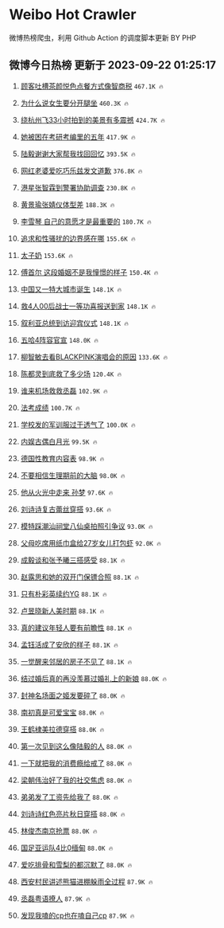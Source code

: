 # Weibo Hot Crawler 



微博热榜爬虫，利用 Github Action 的调度脚本更新 BY PHP 


## 微博今日热榜 更新于 2023-09-22 01:25:17 
1. [顾客吐槽茶颜悦色点餐方式像智商税](https://s.weibo.com/weibo?q=%23%E9%A1%BE%E5%AE%A2%E5%90%90%E6%A7%BD%E8%8C%B6%E9%A2%9C%E6%82%A6%E8%89%B2%E7%82%B9%E9%A4%90%E6%96%B9%E5%BC%8F%E5%83%8F%E6%99%BA%E5%95%86%E7%A8%8E%23&t=31&band_rank=1&Refer=top) `467.1K 🔥` 

1. [为什么说女生要分开腿坐](https://s.weibo.com/weibo?q=%E4%B8%BA%E4%BB%80%E4%B9%88%E8%AF%B4%E5%A5%B3%E7%94%9F%E8%A6%81%E5%88%86%E5%BC%80%E8%85%BF%E5%9D%90&t=31&band_rank=2&Refer=top) `460.3K 🔥` 

1. [绕杭州飞33小时拍到的美景有多震撼](https://s.weibo.com/weibo?q=%23%E7%BB%95%E6%9D%AD%E5%B7%9E%E9%A3%9E33%E5%B0%8F%E6%97%B6%E6%8B%8D%E5%88%B0%E7%9A%84%E7%BE%8E%E6%99%AF%E6%9C%89%E5%A4%9A%E9%9C%87%E6%92%BC%23&t=31&band_rank=3&Refer=top) `424.7K 🔥` 

1. [她被困在考研考编里的五年](https://s.weibo.com/weibo?q=%23%E5%A5%B9%E8%A2%AB%E5%9B%B0%E5%9C%A8%E8%80%83%E7%A0%94%E8%80%83%E7%BC%96%E9%87%8C%E7%9A%84%E4%BA%94%E5%B9%B4%23&t=31&band_rank=4&Refer=top) `417.9K 🔥` 

1. [陆毅谢谢大家帮我找回回忆](https://s.weibo.com/weibo?q=%E9%99%86%E6%AF%85%E8%B0%A2%E8%B0%A2%E5%A4%A7%E5%AE%B6%E5%B8%AE%E6%88%91%E6%89%BE%E5%9B%9E%E5%9B%9E%E5%BF%86&t=31&band_rank=5&Refer=top) `393.5K 🔥` 

1. [网红老婆爱吃巧乐兹发文道歉](https://s.weibo.com/weibo?q=%23%E7%BD%91%E7%BA%A2%E8%80%81%E5%A9%86%E7%88%B1%E5%90%83%E5%B7%A7%E4%B9%90%E5%85%B9%E5%8F%91%E6%96%87%E9%81%93%E6%AD%89%23&t=31&band_rank=6&Refer=top) `376.8K 🔥` 

1. [港星张智霖到警署协助调查](https://s.weibo.com/weibo?q=%23%E6%B8%AF%E6%98%9F%E5%BC%A0%E6%99%BA%E9%9C%96%E5%88%B0%E8%AD%A6%E7%BD%B2%E5%8D%8F%E5%8A%A9%E8%B0%83%E6%9F%A5%23&t=31&band_rank=7&Refer=top) `230.8K 🔥` 

1. [黄景瑜张婧仪体型差](https://s.weibo.com/weibo?q=%E9%BB%84%E6%99%AF%E7%91%9C%E5%BC%A0%E5%A9%A7%E4%BB%AA%E4%BD%93%E5%9E%8B%E5%B7%AE&t=31&band_rank=8&Refer=top) `188.3K 🔥` 

1. [李雪琴 自己的意愿才是最重要的](https://s.weibo.com/weibo?q=%E6%9D%8E%E9%9B%AA%E7%90%B4%20%E8%87%AA%E5%B7%B1%E7%9A%84%E6%84%8F%E6%84%BF%E6%89%8D%E6%98%AF%E6%9C%80%E9%87%8D%E8%A6%81%E7%9A%84&t=31&band_rank=9&Refer=top) `180.7K 🔥` 

1. [追求和性骚扰的边界感在哪](https://s.weibo.com/weibo?q=%23%E8%BF%BD%E6%B1%82%E5%92%8C%E6%80%A7%E9%AA%9A%E6%89%B0%E7%9A%84%E8%BE%B9%E7%95%8C%E6%84%9F%E5%9C%A8%E5%93%AA%23&t=31&band_rank=10&Refer=top) `155.6K 🔥` 

1. [太子奶](https://s.weibo.com/weibo?q=%E5%A4%AA%E5%AD%90%E5%A5%B6&t=31&band_rank=11&Refer=top) `153.6K 🔥` 

1. [傅首尔 这段婚姻不是我憧憬的样子](https://s.weibo.com/weibo?q=%E5%82%85%E9%A6%96%E5%B0%94%20%E8%BF%99%E6%AE%B5%E5%A9%9A%E5%A7%BB%E4%B8%8D%E6%98%AF%E6%88%91%E6%86%A7%E6%86%AC%E7%9A%84%E6%A0%B7%E5%AD%90&t=31&band_rank=12&Refer=top) `150.4K 🔥` 

1. [中国又一特大城市诞生](https://s.weibo.com/weibo?q=%23%E4%B8%AD%E5%9B%BD%E5%8F%88%E4%B8%80%E7%89%B9%E5%A4%A7%E5%9F%8E%E5%B8%82%E8%AF%9E%E7%94%9F%23&t=31&band_rank=13&Refer=top) `148.1K 🔥` 

1. [救4人00后战士一等功喜报送到家](https://s.weibo.com/weibo?q=%23%E6%95%914%E4%BA%BA00%E5%90%8E%E6%88%98%E5%A3%AB%E4%B8%80%E7%AD%89%E5%8A%9F%E5%96%9C%E6%8A%A5%E9%80%81%E5%88%B0%E5%AE%B6%23&t=31&band_rank=14&Refer=top) `148.1K 🔥` 

1. [叙利亚总统到访迎宾仪式](https://s.weibo.com/weibo?q=%23%E5%8F%99%E5%88%A9%E4%BA%9A%E6%80%BB%E7%BB%9F%E5%88%B0%E8%AE%BF%E8%BF%8E%E5%AE%BE%E4%BB%AA%E5%BC%8F%23&t=31&band_rank=15&Refer=top) `148.1K 🔥` 

1. [五哈4阵容官宣](https://s.weibo.com/weibo?q=%23%E4%BA%94%E5%93%884%E9%98%B5%E5%AE%B9%E5%AE%98%E5%AE%A3%23&t=31&band_rank=16&Refer=top) `148.0K 🔥` 

1. [柳智敏去看BLACKPINK演唱会的原因](https://s.weibo.com/weibo?q=%23%E6%9F%B3%E6%99%BA%E6%95%8F%E5%8E%BB%E7%9C%8BBLACKPINK%E6%BC%94%E5%94%B1%E4%BC%9A%E7%9A%84%E5%8E%9F%E5%9B%A0%23&t=31&band_rank=17&Refer=top) `133.6K 🔥` 

1. [陈都灵到底救了多少场](https://s.weibo.com/weibo?q=%23%E9%99%88%E9%83%BD%E7%81%B5%E5%88%B0%E5%BA%95%E6%95%91%E4%BA%86%E5%A4%9A%E5%B0%91%E5%9C%BA%23&t=31&band_rank=18&Refer=top) `120.4K 🔥` 

1. [谁来机场救救丞磊](https://s.weibo.com/weibo?q=%23%E8%B0%81%E6%9D%A5%E6%9C%BA%E5%9C%BA%E6%95%91%E6%95%91%E4%B8%9E%E7%A3%8A%23&t=31&band_rank=19&Refer=top) `102.9K 🔥` 

1. [法考成绩](https://s.weibo.com/weibo?q=%E6%B3%95%E8%80%83%E6%88%90%E7%BB%A9&t=31&band_rank=20&Refer=top) `100.7K 🔥` 

1. [学校发的军训服过于透气了](https://s.weibo.com/weibo?q=%E5%AD%A6%E6%A0%A1%E5%8F%91%E7%9A%84%E5%86%9B%E8%AE%AD%E6%9C%8D%E8%BF%87%E4%BA%8E%E9%80%8F%E6%B0%94%E4%BA%86&t=31&band_rank=21&Refer=top) `100.0K 🔥` 

1. [内娱古偶白月光](https://s.weibo.com/weibo?q=%23%E5%86%85%E5%A8%B1%E5%8F%A4%E5%81%B6%E7%99%BD%E6%9C%88%E5%85%89%23&t=31&band_rank=22&Refer=top) `99.5K 🔥` 

1. [德国性教育内容表](https://s.weibo.com/weibo?q=%E5%BE%B7%E5%9B%BD%E6%80%A7%E6%95%99%E8%82%B2%E5%86%85%E5%AE%B9%E8%A1%A8&t=31&band_rank=23&Refer=top) `98.9K 🔥` 

1. [不要相信生理期前的大脑](https://s.weibo.com/weibo?q=%23%E4%B8%8D%E8%A6%81%E7%9B%B8%E4%BF%A1%E7%94%9F%E7%90%86%E6%9C%9F%E5%89%8D%E7%9A%84%E5%A4%A7%E8%84%91%23&t=31&band_rank=24&Refer=top) `98.0K 🔥` 

1. [他从火光中走来 孙梦](https://s.weibo.com/weibo?q=%E4%BB%96%E4%BB%8E%E7%81%AB%E5%85%89%E4%B8%AD%E8%B5%B0%E6%9D%A5%20%E5%AD%99%E6%A2%A6&t=31&band_rank=25&Refer=top) `97.6K 🔥` 

1. [刘诗诗复古蕾丝穿搭](https://s.weibo.com/weibo?q=%23%E5%88%98%E8%AF%97%E8%AF%97%E5%A4%8D%E5%8F%A4%E8%95%BE%E4%B8%9D%E7%A9%BF%E6%90%AD%23&t=31&band_rank=26&Refer=top) `93.6K 🔥` 

1. [模特踩潮汕祠堂八仙桌拍照引争议](https://s.weibo.com/weibo?q=%23%E6%A8%A1%E7%89%B9%E8%B8%A9%E6%BD%AE%E6%B1%95%E7%A5%A0%E5%A0%82%E5%85%AB%E4%BB%99%E6%A1%8C%E6%8B%8D%E7%85%A7%E5%BC%95%E4%BA%89%E8%AE%AE%23&t=31&band_rank=27&Refer=top) `93.0K 🔥` 

1. [父母吃席用纸巾盒给27岁女儿打包虾](https://s.weibo.com/weibo?q=%23%E7%88%B6%E6%AF%8D%E5%90%83%E5%B8%AD%E7%94%A8%E7%BA%B8%E5%B7%BE%E7%9B%92%E7%BB%9927%E5%B2%81%E5%A5%B3%E5%84%BF%E6%89%93%E5%8C%85%E8%99%BE%23&t=31&band_rank=28&Refer=top) `92.0K 🔥` 

1. [成毅谈和张予曦三搭感受](https://s.weibo.com/weibo?q=%23%E6%88%90%E6%AF%85%E8%B0%88%E5%92%8C%E5%BC%A0%E4%BA%88%E6%9B%A6%E4%B8%89%E6%90%AD%E6%84%9F%E5%8F%97%23&t=31&band_rank=29&Refer=top) `88.1K 🔥` 

1. [赵露思和她的双开门保镖合照](https://s.weibo.com/weibo?q=%23%E8%B5%B5%E9%9C%B2%E6%80%9D%E5%92%8C%E5%A5%B9%E7%9A%84%E5%8F%8C%E5%BC%80%E9%97%A8%E4%BF%9D%E9%95%96%E5%90%88%E7%85%A7%23&t=31&band_rank=30&Refer=top) `88.1K 🔥` 

1. [只有朴彩英续约YG](https://s.weibo.com/weibo?q=%23%E5%8F%AA%E6%9C%89%E6%9C%B4%E5%BD%A9%E8%8B%B1%E7%BB%AD%E7%BA%A6YG%23&t=31&band_rank=31&Refer=top) `88.1K 🔥` 

1. [卢昱晓新人美时期](https://s.weibo.com/weibo?q=%23%E5%8D%A2%E6%98%B1%E6%99%93%E6%96%B0%E4%BA%BA%E7%BE%8E%E6%97%B6%E6%9C%9F%23&t=31&band_rank=32&Refer=top) `88.1K 🔥` 

1. [真的建议年轻人要有前瞻性](https://s.weibo.com/weibo?q=%23%E7%9C%9F%E7%9A%84%E5%BB%BA%E8%AE%AE%E5%B9%B4%E8%BD%BB%E4%BA%BA%E8%A6%81%E6%9C%89%E5%89%8D%E7%9E%BB%E6%80%A7%23&t=31&band_rank=33&Refer=top) `88.1K 🔥` 

1. [孟钰活成了安欣的样子](https://s.weibo.com/weibo?q=%23%E5%AD%9F%E9%92%B0%E6%B4%BB%E6%88%90%E4%BA%86%E5%AE%89%E6%AC%A3%E7%9A%84%E6%A0%B7%E5%AD%90%23&t=31&band_rank=34&Refer=top) `88.1K 🔥` 

1. [一觉醒来邻居的房子不见了](https://s.weibo.com/weibo?q=%23%E4%B8%80%E8%A7%89%E9%86%92%E6%9D%A5%E9%82%BB%E5%B1%85%E7%9A%84%E6%88%BF%E5%AD%90%E4%B8%8D%E8%A7%81%E4%BA%86%23&t=31&band_rank=35&Refer=top) `88.1K 🔥` 

1. [结过婚后真的再没羡慕过婚礼上的新娘](https://s.weibo.com/weibo?q=%E7%BB%93%E8%BF%87%E5%A9%9A%E5%90%8E%E7%9C%9F%E7%9A%84%E5%86%8D%E6%B2%A1%E7%BE%A1%E6%85%95%E8%BF%87%E5%A9%9A%E7%A4%BC%E4%B8%8A%E7%9A%84%E6%96%B0%E5%A8%98&t=31&band_rank=36&Refer=top) `88.0K 🔥` 

1. [封神名场面之姬发要碎了](https://s.weibo.com/weibo?q=%E5%B0%81%E7%A5%9E%E5%90%8D%E5%9C%BA%E9%9D%A2%E4%B9%8B%E5%A7%AC%E5%8F%91%E8%A6%81%E7%A2%8E%E4%BA%86&t=31&band_rank=37&Refer=top) `88.0K 🔥` 

1. [南初真是可爱宝宝](https://s.weibo.com/weibo?q=%E5%8D%97%E5%88%9D%E7%9C%9F%E6%98%AF%E5%8F%AF%E7%88%B1%E5%AE%9D%E5%AE%9D&t=31&band_rank=38&Refer=top) `88.0K 🔥` 

1. [王鹤棣美拉德穿搭](https://s.weibo.com/weibo?q=%23%E7%8E%8B%E9%B9%A4%E6%A3%A3%E7%BE%8E%E6%8B%89%E5%BE%B7%E7%A9%BF%E6%90%AD%23&t=31&band_rank=39&Refer=top) `88.0K 🔥` 

1. [第一次见到这么像陆毅的人](https://s.weibo.com/weibo?q=%23%E7%AC%AC%E4%B8%80%E6%AC%A1%E8%A7%81%E5%88%B0%E8%BF%99%E4%B9%88%E5%83%8F%E9%99%86%E6%AF%85%E7%9A%84%E4%BA%BA%23&t=31&band_rank=40&Refer=top) `88.0K 🔥` 

1. [一下就把我的消费瘾给戒了](https://s.weibo.com/weibo?q=%E4%B8%80%E4%B8%8B%E5%B0%B1%E6%8A%8A%E6%88%91%E7%9A%84%E6%B6%88%E8%B4%B9%E7%98%BE%E7%BB%99%E6%88%92%E4%BA%86&t=31&band_rank=41&Refer=top) `88.0K 🔥` 

1. [梁朝伟治好了我的社交焦虑](https://s.weibo.com/weibo?q=%23%E6%A2%81%E6%9C%9D%E4%BC%9F%E6%B2%BB%E5%A5%BD%E4%BA%86%E6%88%91%E7%9A%84%E7%A4%BE%E4%BA%A4%E7%84%A6%E8%99%91%23&t=31&band_rank=42&Refer=top) `88.0K 🔥` 

1. [弟弟发了工资先给我了](https://s.weibo.com/weibo?q=%23%E5%BC%9F%E5%BC%9F%E5%8F%91%E4%BA%86%E5%B7%A5%E8%B5%84%E5%85%88%E7%BB%99%E6%88%91%E4%BA%86%23&t=31&band_rank=43&Refer=top) `88.0K 🔥` 

1. [刘诗诗红色亮片秋日穿搭](https://s.weibo.com/weibo?q=%23%E5%88%98%E8%AF%97%E8%AF%97%E7%BA%A2%E8%89%B2%E4%BA%AE%E7%89%87%E7%A7%8B%E6%97%A5%E7%A9%BF%E6%90%AD%23&t=31&band_rank=44&Refer=top) `88.0K 🔥` 

1. [林俊杰南京抢票](https://s.weibo.com/weibo?q=%E6%9E%97%E4%BF%8A%E6%9D%B0%E5%8D%97%E4%BA%AC%E6%8A%A2%E7%A5%A8&t=31&band_rank=45&Refer=top) `88.0K 🔥` 

1. [国足亚运队4比0缅甸](https://s.weibo.com/weibo?q=%23%E5%9B%BD%E8%B6%B3%E4%BA%9A%E8%BF%90%E9%98%9F4%E6%AF%940%E7%BC%85%E7%94%B8%23&t=31&band_rank=46&Refer=top) `88.0K 🔥` 

1. [爱吃排骨和雪梨的都沉默了](https://s.weibo.com/weibo?q=%23%E7%88%B1%E5%90%83%E6%8E%92%E9%AA%A8%E5%92%8C%E9%9B%AA%E6%A2%A8%E7%9A%84%E9%83%BD%E6%B2%89%E9%BB%98%E4%BA%86%23&t=31&band_rank=47&Refer=top) `88.0K 🔥` 

1. [西安村民讲述熊猫进棚躲雨全过程](https://s.weibo.com/weibo?q=%23%E8%A5%BF%E5%AE%89%E6%9D%91%E6%B0%91%E8%AE%B2%E8%BF%B0%E7%86%8A%E7%8C%AB%E8%BF%9B%E6%A3%9A%E8%BA%B2%E9%9B%A8%E5%85%A8%E8%BF%87%E7%A8%8B%23&t=31&band_rank=48&Refer=top) `87.9K 🔥` 

1. [丞磊粤语撩人](https://s.weibo.com/weibo?q=%23%E4%B8%9E%E7%A3%8A%E7%B2%A4%E8%AF%AD%E6%92%A9%E4%BA%BA%23&t=31&band_rank=49&Refer=top) `87.9K 🔥` 

1. [发现我嗑的cp也在嗑自己cp](https://s.weibo.com/weibo?q=%23%E5%8F%91%E7%8E%B0%E6%88%91%E5%97%91%E7%9A%84cp%E4%B9%9F%E5%9C%A8%E5%97%91%E8%87%AA%E5%B7%B1cp%23&t=31&band_rank=50&Refer=top) `87.9K 🔥` 

